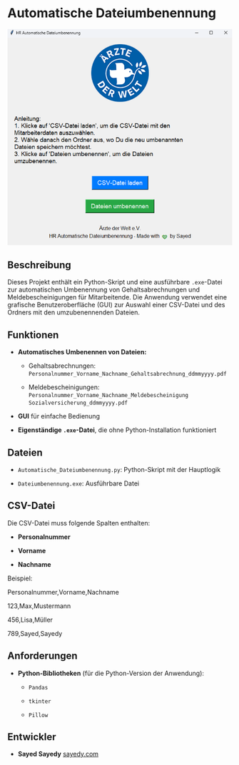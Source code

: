 # Automatische Dateiumbenennung

![alt text](Screenshot.png)


## Beschreibung

Dieses Projekt enthält ein Python-Skript und eine ausführbare `.exe`-Datei zur automatischen Umbenennung von Gehaltsabrechnungen und Meldebescheinigungen für Mitarbeitende. Die Anwendung verwendet eine grafische Benutzeroberfläche (GUI) zur Auswahl einer CSV-Datei und des Ordners mit den umzubenennenden Dateien.



## Funktionen

- **Automatisches Umbenennen von Dateien:**

  - Gehaltsabrechnungen: `Personalnummer_Vorname_Nachname_Gehaltsabrechnung_ddmmyyyy.pdf`

  - Meldebescheinigungen: `Personalnummer_Vorname_Nachname_Meldebescheinigung Sozialversicherung_ddmmyyyy.pdf`

- **GUI** für einfache Bedienung

- **Eigenständige `.exe`-Datei**, die ohne Python-Installation funktioniert



## Dateien

- `Automatische_Dateiumbenennung.py`: Python-Skript mit der Hauptlogik

- `Dateiumbenennung.exe`: Ausführbare Datei



## CSV-Datei

Die CSV-Datei muss folgende Spalten enthalten:

- **Personalnummer**

- **Vorname**

- **Nachname**



Beispiel:



Personalnummer,Vorname,Nachname

123,Max,Mustermann

456,Lisa,Müller

789,Sayed,Sayedy



## Anforderungen

- **Python-Bibliotheken** (für die Python-Version der Anwendung):

  - `Pandas`

  - `tkinter`

  - `Pillow`

## Entwickler

- **Sayed Sayedy** [sayedy.com](https://sayedy.com)
